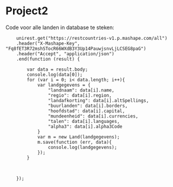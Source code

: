 # Project2

Code voor alle landen in database te steken:

		unirest.get("https://restcountries-v1.p.mashape.com/all")
		.header("X-Mashape-Key", "Fq8fET3R72mshSTocR66WXdB3Y3Up14PauwjsnvLjLCSEG8paG")
		.header("Accept", "application/json")
		.end(function (result) {
			
			var data = result.body;
			console.log(data[0]);
			for (var i = 0; i< data.length; i++){
				var landgegevens = {
					"landnaam": data[i].name,
					"regio": data[i].region,
					"landafkorting": data[i].altSpellings,
					"buurlanden": data[i].borders,
					"hoofdstad": data[i].capital,
					"mundeenheid": data[i].currencies,
					"talen": data[i].languages,
					"alpha3": data[i].alpha3Code
				}
        		var m = new Land(landgegevens);
				m.save(function (err, data){
					console.log(landgegevens);
				}); 
			}


			
		});
